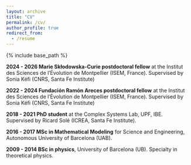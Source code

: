 ```yaml
---
layout: archive
title: "CV"
permalink: /cv/
author_profile: true
redirect_from:
  - /resume
---
```


{% include base_path %}

**2024 - 2026 Marie Skłodowska-Curie postdoctoral fellow** at the Institut des Sciences de l’Évolution de Montpellier (ISEM, France). Supervised by Sonia Kéfi (CNRS, Santa Fe Institute)

**2022 - 2024 Fundación Ramón Areces postdoctoral fellow** at the Institut des Sciences de l’Évolution de Montpellier (ISEM, France). Supervised by Sonia Kéfi (CNRS, Santa Fe Institute)

**2018 - 2021 PhD student** at the Complex Systems Lab, UPF, IBE. Supervised by Ricard Solé (ICREA, Santa Fe Institute).

**2016 - 2017 MSc in Mathematical Modeling** for Science and Engineering, Autonomous University of Barcelona (UAB).

**2009 - 2014 BSc in physics**, University of Barcelona (UB). Specialty in theoretical physics.
